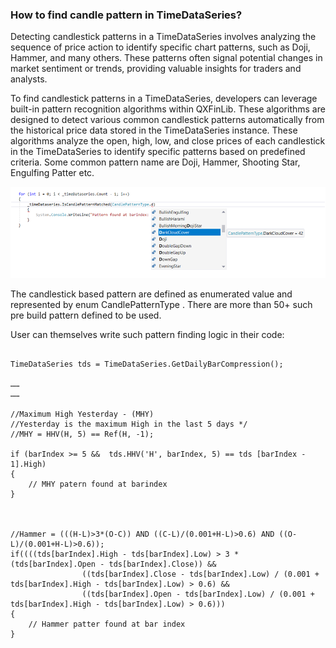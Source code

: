 ### How to find candle pattern in TimeDataSeries?

Detecting candlestick patterns in a TimeDataSeries involves analyzing the sequence of price action to identify specific chart patterns, such as Doji, Hammer, and many others. These patterns often signal potential changes in market sentiment or trends, providing valuable insights for traders and analysts.

To find candlestick patterns in a TimeDataSeries, developers can leverage built-in pattern recognition algorithms within QXFinLib. These algorithms are designed to detect various common candlestick patterns automatically from the historical price data stored in the TimeDataSeries instance. These algorithms analyze the open, high, low, and close prices of each candlestick in the TimeDataSeries to identify specific patterns based on predefined criteria. Some common pattern name are Doji, Hammer, Shooting Star, Engulfing Patter etc.

![candlepattern](https://github.com/tanyaporwal/QXT_FinLib/blob/main/candlepattern.png)

The candlestick based pattern are defined as enumerated value and represented by enum CandlePatternType . There are more than 50+ such pre build pattern defined to be used.

User can themselves write such pattern finding logic in their code:

```

TimeDataSeries tds = TimeDataSeries.GetDailyBarCompression();

……
……

//Maximum High Yesterday - (MHY)
//Yesterday is the maximum High in the last 5 days */
//MHY = HHV(H, 5) == Ref(H, -1);

if (barIndex >= 5 &&  tds.HHV('H', barIndex, 5) == tds [barIndex - 1].High)
{
    // MHY patern found at barindex
}



//Hammer = (((H-L)>3*(O-C)) AND ((C-L)/(0.001+H-L)>0.6) AND ((O-L)/(0.001+H-L)>0.6)); 
if((((tds[barIndex].High - tds[barIndex].Low) > 3 * (tds[barIndex].Open - tds[barIndex].Close)) &&
                ((tds[barIndex].Close - tds[barIndex].Low) / (0.001 + tds[barIndex].High - tds[barIndex].Low) > 0.6) &&
                ((tds[barIndex].Open - tds[barIndex].Low) / (0.001 + tds[barIndex].High - tds[barIndex].Low) > 0.6)))
{
    // Hammer patter found at bar index
}
```